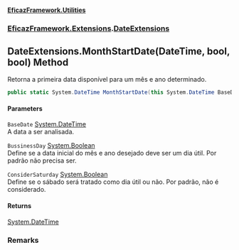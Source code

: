#### [EficazFramework.Utilities](EficazFrameworkUtilities.md 'EficazFramework Utilities')
### [EficazFramework.Extensions](EficazFrameworkUtilities.md#EficazFramework_Extensions 'EficazFramework.Extensions').[DateExtensions](DateExtensions.md 'EficazFramework.Extensions.DateExtensions')
## DateExtensions.MonthStartDate(DateTime, bool, bool) Method
Retorna a primeira data disponível para um mês e ano determinado.  
```csharp
public static System.DateTime MonthStartDate(this System.DateTime BaseDate, bool BussinessDay=false, bool ConsiderSaturday=false);
```
#### Parameters
<a name='EficazFramework_Extensions_DateExtensions_MonthStartDate(System_DateTime_bool_bool)_BaseDate'></a>
`BaseDate` [System.DateTime](https://docs.microsoft.com/en-us/dotnet/api/System.DateTime 'System.DateTime')  
A data a ser analisada.
  
<a name='EficazFramework_Extensions_DateExtensions_MonthStartDate(System_DateTime_bool_bool)_BussinessDay'></a>
`BussinessDay` [System.Boolean](https://docs.microsoft.com/en-us/dotnet/api/System.Boolean 'System.Boolean')  
Define se a data inicial do mês e ano desejado deve ser um dia útil. Por padrão não precisa ser.
  
<a name='EficazFramework_Extensions_DateExtensions_MonthStartDate(System_DateTime_bool_bool)_ConsiderSaturday'></a>
`ConsiderSaturday` [System.Boolean](https://docs.microsoft.com/en-us/dotnet/api/System.Boolean 'System.Boolean')  
Define se o sábado será tratado como dia útil ou não. Por padrão, não é considerado.
  
#### Returns
[System.DateTime](https://docs.microsoft.com/en-us/dotnet/api/System.DateTime 'System.DateTime')  
### Remarks
